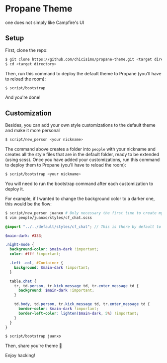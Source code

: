 Propane Theme
=============

one does not simply like Campfire's UI

## Setup

First, clone the repo:

```bash
$ git clone https://github.com/chicisimo/propane-theme.git <target directory>
$ cd <target directory>
```

Then, run this command to deploy the default theme to Propane (you'll have to reload the room):

```bash
$ script/bootstrap
```

And you're done!

## Customization

Besides, you can add your own style customizations to
the default theme and make it more personal

```bash
$ script/new_person <your nickname>
```

The command above creates a folder into `people` with your nickname
and creates all the style files that are in the default folder,
ready to be extended (using scss). Once you have added your customizations,
run this command to deploy them to Propane (you'll have to reload the room):

```bash
$ script/bootstrap <your nickname>
```

You will need to run the bootstrap command after each customization to deploy it.

For example, if I wanted to change the background color to a darker one, this
would be the flow:

```bash
$ script/new_person juanxo # Only necessary the first time to create my personal folder
$ vim people/juanxo/styles/cf_chat.scss
```

```scss
@import "../../default/styles/cf_chat"; // This is there by default to import the default styles

$main-dark: #333;

.night-mode {
  background-color: $main-dark !important;
  color: #fff !important;

  .Left .col, #Container {
    background: $main-dark !important;
  }

  table.chat {
    tr, td.person, tr.kick_message td, tr.enter_message td {
      background: $main-dark !important;
    }

    td.body, td.person, tr.kick_message td, tr.enter_message td {
      border-color: $main-dark !important;
      border-left-color: lighten($main-dark, 5%) !important;
    }
  }
}
```

```bash
$ script/bootstrap juanxo
```

Then, share you're theme :metal:

Enjoy hacking!
